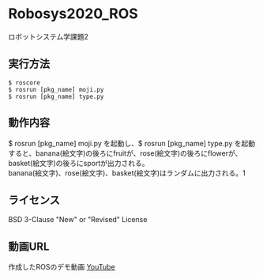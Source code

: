 # Robosys2020_ROS
ロボットシステム学課題2


## 実行方法
```
$ roscore
$ rosrun [pkg_name] moji.py
$ rosrun [pkg_name] type.py
```

## 動作内容
$ rosrun [pkg_name] moji.py を起動し、$ rosrun [pkg_name] type.py を起動すると、banana(絵文字)の後ろにfruitが、rose(絵文字)の後ろにflowerが、basket(絵文字)の後ろにsportが出力される。  
banana(絵文字)、rose(絵文字)、basket(絵文字)はランダムに出力される。1


## ライセンス
BSD 3-Clause "New" or "Revised" License


## 動画URL
作成したROSのデモ動画
[YouTube](https://youtu.be/LWMRvgoxdrM)

